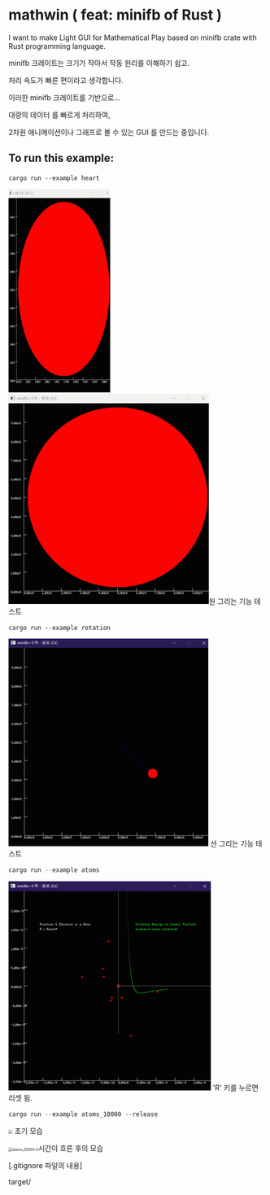 # mathwin ( feat: minifb of Rust )

I want to make Light GUI for Mathematical Play based on minifb crate with Rust programming language.

minifb 크레이트는 크기가 작아서 작동 원리를 이해하기 쉽고.

처리 속도가 빠른 편이라고 생각합니다.

이러한 minifb 크레이트를 기반으로... 

대량의 데이터 를 빠르게 처리하여,

2차원 애니메이션이나 그래프로 볼 수 있는 GUI 를 만드는 중입니다.



## To run this example:

```
cargo run --example heart
```
<img src="pic/heart.gif" width="200" height="400"/>
<img src="pic/heart.gif" style="zoom:50%;" />원 그리는 기능 테스트




```
cargo run --example rotation
```

<img src="pic/rotation.gif" style="zoom:50%;" /> 선 그리는 기능 테스트




```rust
cargo run --example atoms
```

<img src="pic/atoms.gif" style="zoom:50%;" /> 'R' 키를 누르면 리셋 됨.



```rust
cargo run --example atoms_10000 --release
```

<img src="pic/atoms_10000.gif" style="zoom:50%;" /> 초기 모습

<img src="pic/atoms_10000-2.gif" alt="atoms_10000-2" style="zoom:50%;" />시간이 흐른 후의 모습



[.gitignore 파일의 내용]

target/

